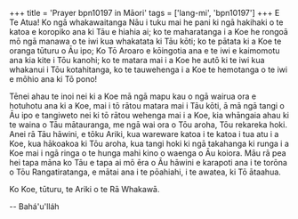 +++
title = 'Prayer bpn10197 in Māori'
tags = ['lang-mi', 'bpn10197']
+++
E Te Atua! Ko ngā whakawaitanga Nāu i tuku mai he pani ki ngā hakihaki o te katoa e koropiko ana ki Tāu e hiahia ai; ko te maharatanga i a Koe he rongoā mō ngā manawa o te iwi kua whakatata ki Tāu kōti; ko te pātata ki a Koe te oranga tūturu o Āu ipo; Ko Tō Aroaro e kōingotia ana e te iwi e kaimomotu ana kia kite i Tōu kanohi; ko te matara mai i a Koe he autō ki te iwi kua whakanui i Tōu kotahitanga, ko te tauwehenga i a Koe te hemotanga o te iwi e mōhio ana ki Tō pono! 

Tēnei ahau te inoi nei ki a Koe mā ngā mapu kau o ngā wairua ora e hotuhotu ana ki a Koe, mai i tō rātou matara mai i Tāu kōti, ā mā ngā tangi o Āu ipo e tangiweto nei ki tō rātou wehenga mai i a Koe, kia whāngaia ahau ki te waina o Tāu mātauranga, me ngā wai ora o Tōu aroha, Tōu rekareka hoki. Anei rā Tāu hāwini, e tōku Ariki, kua wareware katoa i te katoa i tua atu i a Koe, kua hākoakoa ki Tōu aroha, kua tangi hoki ki ngā takahanga ki runga i a Koe mai i ngā ringa o te hunga mahi kino o waenga o Āu koiora. Māu rā pea hei tapa māna ko Tāu e tapa ai mō ēra o Āu hāwini e karapoti ana i te torōna o Tōu Rangatiratanga, e mātai ana i te pōahiahi, i te awatea, ki Tō ātaahua. 

Ko Koe, tūturu, te Ariki o te Rā Whakawā.

-- Bahá'u'lláh
